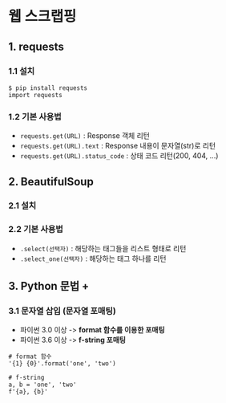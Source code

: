 # 웹 스크랩핑

## 1. requests

### 1.1 설치

```
$ pip install requests
import requests
```

### 1.2 기본 사용법

- `requests.get(URL)` : Response 객체 리턴
- `requests.get(URL).text` : Response 내용이 문자열(str)로 리턴
- `requests.get(URL).status_code` : 상태 코드 리턴(200, 404, ...)

## 2. BeautifulSoup

### 2.1 설치

### 2.2 기본 사용법

- `.select(선택자)` : 해당하는 태그들을 리스트 형태로 리턴
- `.select_one(선택자)` : 해당하는 태그 하나를 리턴

## 3. Python 문법 +

### 3.1 문자열 삽입 (문자열 포매팅)

- 파이썬 3.0 이상 -> **format 함수를 이용한 포매팅**
- 파이썬 3.6 이상 -> **f-string 포매팅**

```
# format 함수
'{1} {0}'.format('one', 'two')

# f-string
a, b = 'one', 'two'
f'{a}, {b}'
```